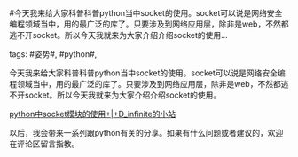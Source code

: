 #今天我来给大家科普科普python当中socket的使用。socket可以说是网络安全编程领域当中，用的最广泛的库了。只要涉及到网络应用层，除非是web，不然都逃不开socket。所以今天我就来为大家介绍介绍socket的使用...

tags: #姿势#, #python#, 

今天我来给大家科普科普python当中socket的使用。socket可以说是网络安全编程领域当中，用的最广泛的库了。只要涉及到网络应用层，除非是web，不然都逃不开socket。所以今天我就来为大家介绍介绍socket的使用。

[python中socket模块的使用+|+D_infinite的小站](http://dinfinite.cn/2017/06/25/python%E4%B8%ADsocket%E6%A8%A1%E5%9D%97%E7%9A%84%E4%BD%BF%E7%94%A8/)

以后，我会带来一系列跟python有关的分享。如果有什么问题或者建议的，欢迎在评论区留言指教。

[comment]: <> (topic_id:88511148582812)

[comment]: <> (create_time:2017-06-25T18:06:03.047+0800)

[comment]: <> (topic_type:talk)

[comment]: <> (owner:518485442854_D_infinite)

